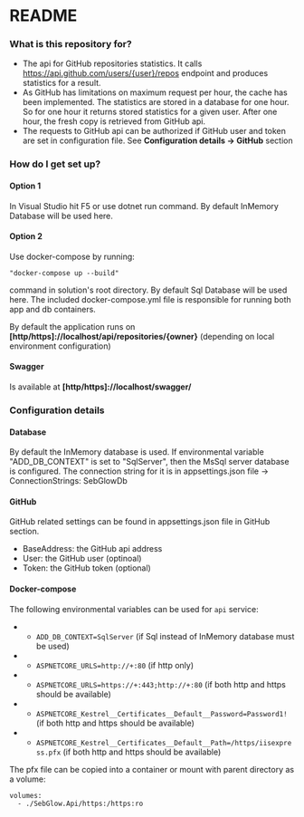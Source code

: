 # README #


### What is this repository for? ###

* The api for GitHub repositories statistics. It calls https://api.github.com/users/{user}/repos endpoint and produces statistics for a result.
* As GitHub has limitations on maximum request per hour, the cache has been implemented. The statistics are stored in a database for one hour. 
  So for one hour it returns stored statistics for a given user. After one hour, the fresh copy is retrieved from GitHub api.
* The requests to GitHub api can be authorized if GitHub user and token are set in configuration file.  See **Configuration details -> GitHub** section

### How do I get set up? ###

#### Option 1 ####
In Visual Studio hit F5 or use dotnet run command.
By default InMemory Database will be used here.

#### Option 2 ####
Use docker-compose by running: 
~~~~
"docker-compose up --build" 
~~~~
command in solution's root directory. By default Sql Database will be used here.
The included docker-compose.yml file is responsible for running both app and db containers.

By default the application runs on **[http/https]://localhost/api/repositories/{owner}** (depending on local environment configuration)


#### Swagger ####
Is available at **[http/https]://localhost/swagger/**

### Configuration details ###

#### Database ####
By default the InMemory database is used.
If environmental variable "ADD_DB_CONTEXT" is set to "SqlServer", then the MsSql server database is configured.
The connection string for it is in appsettings.json file -> ConnectionStrings: SebGlowDb

#### GitHub ####
GitHub related settings can be found in appsettings.json file in GitHub section.

* BaseAddress: the GitHub api address
* User: the GitHub user (optinoal)
* Token: the GitHub token (optional)

#### Docker-compose ####

The following environmental variables can be used for `api` service:

* - `ADD_DB_CONTEXT=SqlServer` (if Sql instead of InMemory database must be used)
* - `ASPNETCORE_URLS=http://+:80` (if http only)
* - `ASPNETCORE_URLS=https://+:443;http://+:80` (if both http and https should be available)
* - `ASPNETCORE_Kestrel__Certificates__Default__Password=Password1!` (if both http and https should be available)
* - `ASPNETCORE_Kestrel__Certificates__Default__Path=/https/iisexpress.pfx` (if both http and https should be available)

The pfx file can be copied into a container or mount with parent directory as a volume:

    volumes:
      - ./SebGlow.Api/https:/https:ro